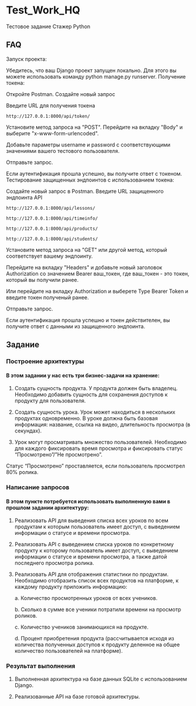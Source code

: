

 # Test_Work_HQ

Тестовое задание Стажер Python


## FAQ

Запуск проекта:

Убедитесь, что ваш Django проект запущен локально. Для этого вы можете использовать команду python manage.py runserver.
Получение токена:

Откройте Postman.
Создайте новый запрос

Введите URL для получения токена
```
http://127.0.0.1:8000/api/token/
```

Установите метод запроса на "POST".
Перейдите на вкладку "Body" и выберите "x-www-form-urlencoded".

Добавьте параметры username и password с соответствующими значениями вашего тестового пользователя.

Отправьте запрос.

Если аутентификация прошла успешно, вы получите ответ с токеном.
Тестирование защищенных эндпоинтов с использованием токена:

Создайте новый запрос в Postman.
Введите URL защищенного эндпоинта API
```
http://127.0.0.1:8000/api/lessons/
```
```
http://127.0.0.1:8000/api/timeinfo/
```
```
http://127.0.0.1:8000/api/products/
```
```
http://127.0.0.1:8000/api/students/
```


Установите метод запроса на "GET" или другой метод, который соответствует вашему эндпоинту.

Перейдите на вкладку "Headers" и добавьте новый заголовок Authorization со значением Bearer ваш_токен, где ваш_токен - это токен, который вы получили ранее.

Или перейдите на вкладку Authorization и выберете Type Bearer Token и введите токен полученый ранее.

Отправьте запрос.

Если аутентификация прошла успешно и токен действителен, вы получите ответ с данными из защищенного эндпоинта.

## Задание

### Построение архитектуры

#### В этом задании у нас есть три бизнес-задачи на хранение:

1. Создать сущность продукта. У продукта должен быть владелец. Необходимо добавить сущность для сохранения доступов к продукту для пользователя.

2. Создать сущность урока. Урок может находиться в нескольких продуктах одновременно. В уроке должна быть базовая информация: название, ссылка на видео, длительность просмотра (в секундах).

3. Урок могут просматривать множество пользователей. Необходимо для каждого фиксировать время просмотра и фиксировать статус “Просмотрено”/”Не просмотрено”.

Статус “Просмотрено” проставляется, если пользователь просмотрел 80% ролика.


### Написание запросов

#### В этом пункте потребуется использовать выполненную вами в прошлом задании архитектуру:

1. Реализовать API для выведения списка всех уроков по всем продуктам к которым пользователь имеет доступ, с выведением информации о статусе и времени просмотра.

2. Реализовать API с выведением списка уроков по конкретному продукту к которому пользователь имеет доступ, с выведением информации о статусе и времени просмотра, а также датой последнего просмотра ролика.

3. Реализовать API для отображения статистики по продуктам. Необходимо отобразить список всех продуктов на платформе, к каждому продукту приложить информацию:

    a. Количество просмотренных уроков от всех учеников.

    b. Сколько в сумме все ученики потратили времени на просмотр роликов.

    c. Количество учеников занимающихся на продукте.

    d. Процент приобретения продукта (рассчитывается исходя из количества полученных доступов к продукту деленное на общее количество пользователей на платформе).

### Результат выполнения

1. Выполненная архитектура на базе данных SQLite с использованием Django.

2. Реализованные API на базе готовой архитектуры.

